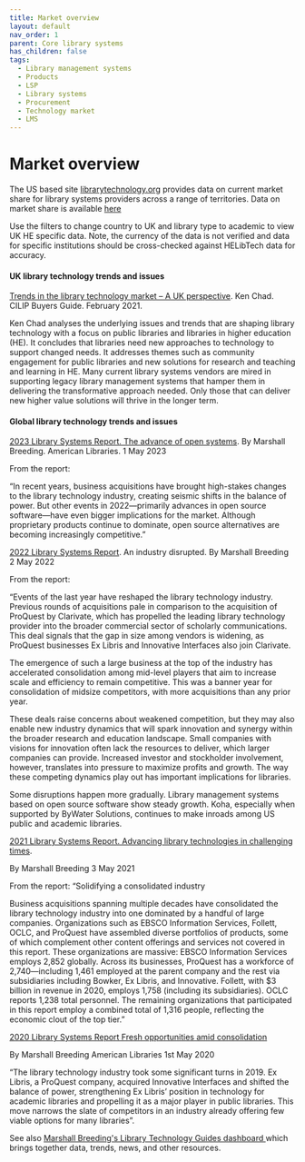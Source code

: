 ```yaml
---
title: Market overview
layout: default
nav_order: 1
parent: Core library systems
has_children: false
tags:
  - Library management systems
  - Products
  - LSP
  - Library systems
  - Procurement
  - Technology market
  - LMS
---
```

# Market overview

The US based site [librarytechnology.org](https://librarytechnology.org/) provides data on current market share for library systems providers across a range of territories. Data on market share is available [here](https://librarytechnology.org/products/marketshare.pl)

Use the filters to change country to UK and library type to academic to view UK HE specific data. Note, the currency of the data is not verified and data for specific institutions should be cross-checked against HELibTech data for accuracy.



#### UK library technology trends and issues

[Trends in the library technology market – A UK perspective](https://www.kenchadconsulting.com/wp-content/uploads/2021/02/Trends_in_library_tech_KenChad_Feb2021.pdf). Ken Chad. CILIP Buyers Guide. February 2021. 

Ken Chad analyses the underlying issues and trends that are shaping library technology with a focus on public libraries and libraries in higher education (HE). It concludes that libraries need new approaches to technology to support changed needs. It addresses themes such as community engagement for public libraries and new solutions for research and teaching and learning in HE. Many current library systems vendors are mired in supporting legacy library management systems that hamper them in delivering the transformative approach needed. Only those that can deliver new higher value solutions will thrive in the longer term.



#### Global library technology trends and issues

[2023 Library Systems Report. The advance of open systems](https://americanlibrariesmagazine.org/2023/05/01/2023-library-systems-report/). By Marshall Breeding. American Libraries. 1 May 2023

From the report:

“In recent years, business acquisitions have brought high-stakes changes to the library technology industry, creating seismic shifts in the balance of power. But other events in 2022—primarily advances in open source software—have even bigger implications for the market. Although proprietary products continue to dominate, open source alternatives are becoming increasingly competitive.”

[2022 Library Systems Report](https://americanlibrariesmagazine.org/2022/05/02/2022-library-systems-report/). An industry disrupted. By Marshall Breeding 2 May 2022

From the report:

“Events of the last year have reshaped the library technology industry. Previous rounds of acquisitions pale in comparison to the acquisition of ProQuest by Clarivate, which has propelled the leading library technology provider into the broader commercial sector of scholarly communications. This deal signals that the gap in size among vendors is widening, as ProQuest businesses Ex Libris and Innovative Interfaces also join Clarivate.

The emergence of such a large business at the top of the industry has accelerated consolidation among mid-level players that aim to increase scale and efficiency to remain competitive. This was a banner year for consolidation of midsize competitors, with more acquisitions than any prior year.

These deals raise concerns about weakened competition, but they may also enable new industry dynamics that will spark innovation and synergy within the broader research and education landscape. Small companies with visions for innovation often lack the resources to deliver, which larger companies can provide. Increased investor and stockholder involvement, however, translates into pressure to maximize profits and growth. The way these competing dynamics play out has important implications for libraries.

Some disruptions happen more gradually. Library management systems based on open source software show steady growth. Koha, especially when supported by ByWater Solutions, continues to make inroads among US public and academic libraries.

[2021 Library Systems Report. Advancing library technologies in challenging times](https://americanlibrariesmagazine.org/2021/05/03/2021-library-systems-report/).

By Marshall Breeding 3 May 2021

From the report: “Solidifying a consolidated industry

Business acquisitions spanning multiple decades have consolidated the library technology industry into one dominated by a handful of large companies. Organizations such as EBSCO Information Services, Follett, OCLC, and ProQuest have assembled diverse portfolios of products, some of which complement other content offerings and services not covered in this report. These organizations are massive: EBSCO Information Services employs 2,852 globally. Across its businesses, ProQuest has a workforce of 2,740—including 1,461 employed at the parent company and the rest via subsidiaries including Bowker, Ex Libris, and Innovative. Follett, with $3 billion in revenue in 2020, employs 1,758 (including its subsidiaries). OCLC reports 1,238 total personnel. The remaining organizations that participated in this report employ a combined total of 1,316 people, reflecting the economic clout of the top tier.”

[2020 Library Systems Report Fresh opportunities amid consolidation](https://americanlibrariesmagazine.org/2020/05/01/2020-library-systems-report/)

By Marshall Breeding American Libraries 1st May 2020

“The library technology industry took some significant turns in 2019. Ex Libris, a ProQuest company, acquired Innovative Interfaces and shifted the balance of power, strengthening Ex Libris’ position in technology for academic libraries and propelling it as a major player in public libraries. This move narrows the slate of competitors in an industry already offering few viable options for many libraries”.

See also [Marshall Breeding's Library Technology Guides dashboard ](https://librarytechnology.org/products/)which brings together data, trends, news, and other resources.
